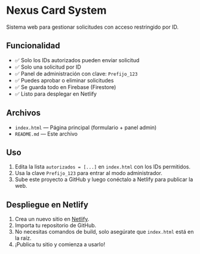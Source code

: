 # Nexus Card System

Sistema web para gestionar solicitudes con acceso restringido por ID.

## Funcionalidad

- ✅ Solo los IDs autorizados pueden enviar solicitud
- ✅ Solo una solicitud por ID
- ✅ Panel de administración con clave: `Prefijo_123`
- ✅ Puedes aprobar o eliminar solicitudes
- ✅ Se guarda todo en Firebase (Firestore)
- ✅ Listo para desplegar en Netlify

## Archivos

- `index.html` — Página principal (formulario + panel admin)
- `README.md` — Este archivo

## Uso

1. Edita la lista `autorizados = [...]` en `index.html` con los IDs permitidos.
2. Usa la clave `Prefijo_123` para entrar al modo administrador.
3. Sube este proyecto a GitHub y luego conéctalo a Netlify para publicar la web.

## Despliegue en Netlify

1. Crea un nuevo sitio en [Netlify](https://app.netlify.com/).
2. Importa tu repositorio de GitHub.
3. No necesitas comandos de build, solo asegúrate que `index.html` está en la raíz.
4. ¡Publica tu sitio y comienza a usarlo!
